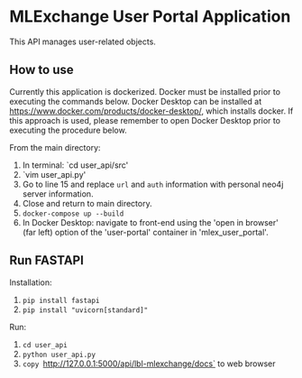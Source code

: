 # MLExchange User Portal Application

This API manages user-related objects.

## How to use

Currently this application is dockerized. Docker must be installed prior to executing the commands below. Docker Desktop can be installed at https://www.docker.com/products/docker-desktop/, which installs docker. If this approach is used, please remember to open Docker Desktop prior to executing the procedure below.

From the main directory:
1. In terminal: `cd user_api/src'
2. `vim user_api.py'
3. Go to line 15 and replace `url` and `auth` information with personal neo4j server information.
4. Close and return to main directory.
5. `docker-compose up --build`
6. In Docker Desktop: navigate to front-end using the 'open in browser' (far left) option of the 'user-portal' container in 'mlex_user_portal'.

## Run FASTAPI

Installation:
1. `pip install fastapi`
2. `pip install "uvicorn[standard]"`

Run:
1. `cd user_api`
2. `python user_api.py`
3. `copy `http://127.0.0.1:5000/api/lbl-mlexchange/docs` to web browser
